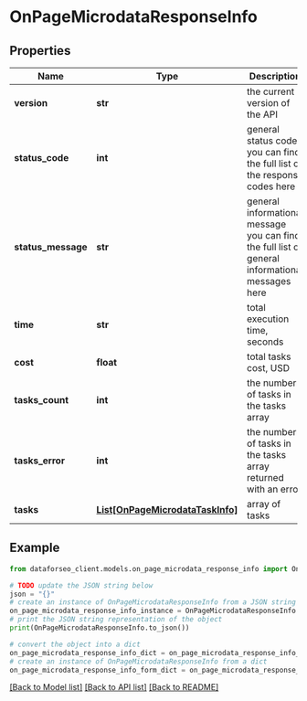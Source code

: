# OnPageMicrodataResponseInfo


## Properties

Name | Type | Description | Notes
------------ | ------------- | ------------- | -------------
**version** | **str** | the current version of the API | [optional] 
**status_code** | **int** | general status code you can find the full list of the response codes here | [optional] 
**status_message** | **str** | general informational message you can find the full list of general informational messages here | [optional] 
**time** | **str** | total execution time, seconds | [optional] 
**cost** | **float** | total tasks cost, USD | [optional] 
**tasks_count** | **int** | the number of tasks in the tasks array | [optional] 
**tasks_error** | **int** | the number of tasks in the tasks array returned with an error | [optional] 
**tasks** | [**List[OnPageMicrodataTaskInfo]**](OnPageMicrodataTaskInfo.md) | array of tasks | [optional] 

## Example

```python
from dataforseo_client.models.on_page_microdata_response_info import OnPageMicrodataResponseInfo

# TODO update the JSON string below
json = "{}"
# create an instance of OnPageMicrodataResponseInfo from a JSON string
on_page_microdata_response_info_instance = OnPageMicrodataResponseInfo.from_json(json)
# print the JSON string representation of the object
print(OnPageMicrodataResponseInfo.to_json())

# convert the object into a dict
on_page_microdata_response_info_dict = on_page_microdata_response_info_instance.to_dict()
# create an instance of OnPageMicrodataResponseInfo from a dict
on_page_microdata_response_info_form_dict = on_page_microdata_response_info.from_dict(on_page_microdata_response_info_dict)
```
[[Back to Model list]](../README.md#documentation-for-models) [[Back to API list]](../README.md#documentation-for-api-endpoints) [[Back to README]](../README.md)


